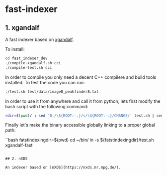 # fast-indexer

## 1. xgandalf

A fast indexer based on [xgandalf](https://www.desy.de/~twhite/crystfel/manual-indexamajig.html).

To install:

```bash
cd fast_indexer_dev
./compile-xgandalf.sh cci
./compile-test.sh cci
```

In order to compile you only need a decent C++ compilere and build tools installed. To test the code you can run:

```bash
./test.sh test/data/image0_peakfinder8.txt
```

In order to use it from anywhere and call it from python, lets first modify the bash script with the following command:

```bash
rdir=$(pwd)/ ; sed '0,/\${ROOT:-.}/s/\${ROOT:-.}/CHANGE/' test.sh | sed "s#CHANGE#$rdir#" > test.sh
```

Finally let's make the binary accessible globally linking to a proper global path:

``bash
fatstindexingdir=$(pwd)
cd ~/bin/
ln -s ${fatstindexingdir}/test.sh xgandalf-fast
```

## 2. nXDS

An indexer based on [nXDS](https://nxds.mr.mpg.de/).

